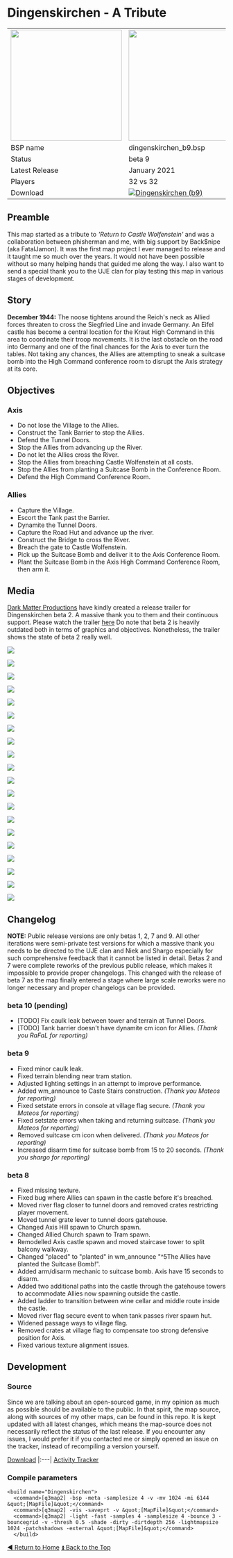 # Dingenskirchen - A Tribute

<table>
 <tr>
  <td><a href="https://raw.githubusercontent.com/realkemon/home/master/levelshots/dingenskirchen.png"><img src="https://raw.githubusercontent.com/realkemon/home/master/levelshots/dingenskirchen.png" width="256"/></a></td>
  <td><a href="https://raw.githubusercontent.com/realkemon/home/master/levelshots/dingenskirchen_cc.png"><img src="https://raw.githubusercontent.com/realkemon/home/master/levelshots/dingenskirchen_cc.png" width="256"/></a></td>
  <td rowspan="6"><b>Index:</b><br>
<a href="https://github.com/realkemon/home/blob/master/README.md">Home</a><br>
<ul>
 <li><a href="https://github.com/realkemon/home/blob/master/pages/dingenskirchen.md#preamble">Preamble</a></li>
 <li><a href="https://github.com/realkemon/home/blob/master/pages/dingenskirchen.md#story">Story</a></li>
 <li><a href="https://github.com/realkemon/home/blob/master/pages/dingenskirchen.md#objectives">Objectives</a></li>
 <li><a href="https://github.com/realkemon/home/blob/master/pages/dingenskirchen.md#media">Media</a></li>
 <li><a href="https://github.com/realkemon/home/blob/master/pages/dingenskirchen.md#changelog">Changelog</a></li>
 <ul>
  <li><a href="https://github.com/realkemon/home/blob/master/pages/dingenskirchen.md#beta-10-pending">beta 10 (pending)</a></li>
  <li><a href="https://github.com/realkemon/home/blob/master/pages/dingenskirchen.md#beta-9">beta 9</a></li>
  <li><a href="https://github.com/realkemon/home/blob/master/pages/dingenskirchen.md#beta-8">beta 8</a></li>
 </ul>
 <li><a href="https://github.com/realkemon/home/blob/master/pages/dingenskirchen.md#development">Development</a></li>
 <ul>
  <li><a href="https://github.com/realkemon/home/blob/master/pages/dingenskirchen.md#source">Source</a></li>
  <li><a href="https://github.com/realkemon/home/blob/master/pages/dingenskirchen.md#compile-parameters">Compile Parameters</a></li>
 </ul></td>
 </tr>
 <tr>
  <td>BSP name</td>
  <td>dingenskirchen_b9.bsp</td>
 </tr>
 <tr>
  <td>Status</td>
  <td>beta 9</td>
 </tr>
 <tr> 
  <td>Latest Release</td>
  <td>January 2021</td>
 </tr>
 <tr>
  <td>Players</td>
  <td>32 vs 32</td>
 </tr>
 <tr>
  <td>Download</td>
  <td><a href="https://www.moddb.com/games/wolfenstein-enemy-territory/addons/dingenskirchen-b9" title="Download Dingenskirchen (b9) - Mod DB" target="_blank"><img src="https://button.moddb.com/download/medium/207418.png" alt="Dingenskirchen (b9)" /></a></td>
 </tr>
</table>

## Preamble
This map started as a tribute to *'Return to Castle Wolfenstein'* and was a collaboration between phisherman and me, with big support by Back$nipe (aka FatalJamon). It was the first map project I ever managed to release and it taught me so much over the years. It would not have been possible without so many helping hands that guided me along the way. I also want to send a special thank you to the UJE clan for play testing this map in various stages of development.

## Story
**December 1944:**
The noose tightens around the Reich's neck as Allied forces threaten to cross the Siegfried Line and invade Germany. An Eifel castle has become a central location for the Kraut High Command in this area to coordinate their troop movements. It is the last obstacle on the road into Germany and one of the final chances for the Axis to ever turn the tables. Not taking any chances, the Allies are attempting to sneak a suitcase bomb into the High Command conference room to disrupt the Axis strategy at its core.

## Objectives

### Axis
* Do not lose the Village to the Allies.
* Construct the Tank Barrier to stop the Allies.
* Defend the Tunnel Doors.
* Stop the Allies from advancing up the River.
* Do not let the Allies cross the River.
* Stop the Allies from breaching Castle Wolfenstein at all costs.
* Stop the Allies from planting a Suitcase Bomb in the Conference Room.
* Defend the High Command Conference Room.

### Allies
* Capture the Village.
* Escort the Tank past the Barrier.
* Dynamite the Tunnel Doors.
* Capture the Road Hut and advance up the river.
* Construct the Bridge to cross the River.
* Breach the gate to Castle Wolfenstein.
* Pick up the Suitcase Bomb and deliver it to the Axis Conference Room.
* Plant the Suitcase Bomb in the Axis High Command Conference Room, then arm it.


## Media
[Dark Matter Productions](https://darkmatterpro.wixsite.com/site) have kindly created a release trailer for Dingenskirchen beta 2. A massive thank you to them and their continuous support. Please watch the trailer [here](https://www.youtube.com/watch?v=aHY8ya_RAzw) Do note that beta 2 is heavily outdated both in terms of graphics and objectives. Nonetheless, the trailer shows the state of beta 2 really well.

<a href="https://raw.githubusercontent.com/realkemon/home/master/levelshots/dingenskirchen/dingenskirchen1.png"><img src="https://raw.githubusercontent.com/realkemon/home/master/levelshots/dingenskirchen/dingenskirchen1.png"></a>

<a href="https://raw.githubusercontent.com/realkemon/home/master/levelshots/dingenskirchen/dingenskirchen2.png"><img src="https://raw.githubusercontent.com/realkemon/home/master/levelshots/dingenskirchen/dingenskirchen2.png"></a>

<a href="https://raw.githubusercontent.com/realkemon/home/master/levelshots/dingenskirchen/dingenskirchen3.png"><img src="https://raw.githubusercontent.com/realkemon/home/master/levelshots/dingenskirchen/dingenskirchen3.png"></a>

<a href="https://raw.githubusercontent.com/realkemon/home/master/levelshots/dingenskirchen/dingenskirchen4.png"><img src="https://raw.githubusercontent.com/realkemon/home/master/levelshots/dingenskirchen/dingenskirchen4.png"></a>

<a href="https://raw.githubusercontent.com/realkemon/home/master/levelshots/dingenskirchen/dingenskirchen5.png"><img src="https://raw.githubusercontent.com/realkemon/home/master/levelshots/dingenskirchen/dingenskirchen5.png"></a>

<a href="https://raw.githubusercontent.com/realkemon/home/master/levelshots/dingenskirchen/dingenskirchen6.png"><img src="https://raw.githubusercontent.com/realkemon/home/master/levelshots/dingenskirchen/dingenskirchen6.png"></a>

<a href="https://raw.githubusercontent.com/realkemon/home/master/levelshots/dingenskirchen/dingenskirchen7.png"><img src="https://raw.githubusercontent.com/realkemon/home/master/levelshots/dingenskirchen/dingenskirchen7.png"></a>

<a href="https://raw.githubusercontent.com/realkemon/home/master/levelshots/dingenskirchen/dingenskirchen8.png"><img src="https://raw.githubusercontent.com/realkemon/home/master/levelshots/dingenskirchen/dingenskirchen8.png"></a>

<a href="https://raw.githubusercontent.com/realkemon/home/master/levelshots/dingenskirchen/dingenskirchen9.png"><img src="https://raw.githubusercontent.com/realkemon/home/master/levelshots/dingenskirchen/dingenskirchen9.png"></a>

<a href="https://raw.githubusercontent.com/realkemon/home/master/levelshots/dingenskirchen/dingenskirchen10.png"><img src="https://raw.githubusercontent.com/realkemon/home/master/levelshots/dingenskirchen/dingenskirchen10.png"></a>

<a href="https://raw.githubusercontent.com/realkemon/home/master/levelshots/dingenskirchen/dingenskirchen11.png"><img src="https://raw.githubusercontent.com/realkemon/home/master/levelshots/dingenskirchen/dingenskirchen11.png"></a>

<a href="https://raw.githubusercontent.com/realkemon/home/master/levelshots/dingenskirchen/dingenskirchen12.png"><img src="https://raw.githubusercontent.com/realkemon/home/master/levelshots/dingenskirchen/dingenskirchen12.png"></a>

<a href="https://raw.githubusercontent.com/realkemon/home/master/levelshots/dingenskirchen/dingenskirchen13.png"><img src="https://raw.githubusercontent.com/realkemon/home/master/levelshots/dingenskirchen/dingenskirchen13.png"></a>

<a href="https://raw.githubusercontent.com/realkemon/home/master/levelshots/dingenskirchen/dingenskirchen14.png"><img src="https://raw.githubusercontent.com/realkemon/home/master/levelshots/dingenskirchen/dingenskirchen14.png"></a>

<a href="https://raw.githubusercontent.com/realkemon/home/master/levelshots/dingenskirchen/dingenskirchen15.png"><img src="https://raw.githubusercontent.com/realkemon/home/master/levelshots/dingenskirchen/dingenskirchen15.png"></a>

<a href="https://raw.githubusercontent.com/realkemon/home/master/levelshots/dingenskirchen/dingenskirchen16.png"><img src="https://raw.githubusercontent.com/realkemon/home/master/levelshots/dingenskirchen/dingenskirchen16.png"></a>

<a href="https://raw.githubusercontent.com/realkemon/home/master/levelshots/dingenskirchen/dingenskirchen17.png"><img src="https://raw.githubusercontent.com/realkemon/home/master/levelshots/dingenskirchen/dingenskirchen17.png"></a>

<a href="https://raw.githubusercontent.com/realkemon/home/master/levelshots/dingenskirchen/dingenskirchen18.png"><img src="https://raw.githubusercontent.com/realkemon/home/master/levelshots/dingenskirchen/dingenskirchen18.png"></a>

<a href="https://raw.githubusercontent.com/realkemon/home/master/levelshots/dingenskirchen/dingenskirchen19.png"><img src="https://raw.githubusercontent.com/realkemon/home/master/levelshots/dingenskirchen/dingenskirchen19.png"></a>

<a href="https://raw.githubusercontent.com/realkemon/home/master/levelshots/dingenskirchen/dingenskirchen20.png"><img src="https://raw.githubusercontent.com/realkemon/home/master/levelshots/dingenskirchen/dingenskirchen20.png"></a>

## Changelog
**NOTE:** Public release versions are only betas 1, 2, 7 and 9. All other iterations were semi-private test versions for which a massive thank you needs to be directed to the UJE clan and Niek and Shargo especially for such comprehensive feedback that it cannot be listed in detail. Betas 2 and 7 were complete reworks of the previous public release, which makes it impossible to provide proper changelogs. This changed with the release of beta 7 as the map finally entered a stage where large scale reworks were no longer necessary and proper changelogs can be provided.

### beta 10 (pending)

* [TODO] Fix caulk leak between tower and terrain at Tunnel Doors.
* [TODO] Tank barrier doesn't have dynamite cm icon for Allies. *(Thank you RaFaL for reporting)*

### beta 9

* Fixed minor caulk leak.
* Fixed terrain blending near tram station.
* Adjusted lighting settings in an attempt to improve performance.
* Added wm_announce to Caste Stairs construction. *(Thank you Mateos for reporting)*
* Fixed setstate errors in console at village flag secure. *(Thank you Mateos for reporting)*
* Fixed setstate errors when taking and returning suitcase. *(Thank you Mateos for reporting)*
* Removed suitcase cm icon when delivered. *(Thank you Mateos for reporting)*
* Increased disarm time for suitcase bomb from 15 to 20 seconds. *(Thank you shargo for reporting)*

### beta 8
* Fixed missing texture.
* Fixed bug where Allies can spawn in the castle before it's breached.
* Moved river flag closer to tunnel doors and removed crates restricting player movement.
* Moved tunnel grate lever to tunnel doors gatehouse.
* Changed Axis Hill spawn to Church spawn.
* Changed Allied Church spawn to Tram spawn.
* Remodelled Axis castle spawn and moved staircase tower to split balcony walkway.
* Changed "placed" to "planted" in wm_announce "^5The Allies have planted the Suitcase Bomb!".
* Added arm/disarm mechanic to suitcase bomb. Axis have 15 seconds to disarm.
* Added two additional paths into the castle through the gatehouse towers to accommodate Allies now spawning outside the castle.
* Added ladder to transition between wine cellar and middle route inside the castle.
* Moved river flag secure event to when tank passes river spawn hut.
* Widened passage ways to village flag.
* Removed crates at village flag to compensate too strong defensive position for Axis.
* Fixed various texture alignment issues.

## Development
 
### Source
Since we are talking about an open-sourced game, in my opinion as much as possible should be available to the public. In that spirit, the map source, along with sources of my other maps, can be found in this repo. It is kept updated with all latest changes, which means the map-source does not necessarily reflect the status of the last release. If you encounter any issues, I would prefer it if you contacted me or simply opened an issue on the tracker, instead of recompiling a version yourself.

[Download](https://github.com/realkemon/home/tree/master/maps)
|:---|
[Activity Tracker](https://github.com/realkemon/home/milestone/7)

### Compile parameters

```
<build name="Dingenskirchen">
  <command>[q3map2] -bsp -meta -samplesize 4 -v -mv 1024 -mi 6144 &quot;[MapFile]&quot;</command>
  <command>[q3map2] -vis -saveprt -v &quot;[MapFile]&quot;</command>
  <command>[q3map2] -light -fast -samples 4 -samplesize 4 -bounce 3 -bouncegrid -v -thresh 0.5 -shade -dirty -dirtdepth 256 -lightmapsize 1024 -patchshadows -external &quot;[MapFile]&quot;</command>
  </build>
```

[:arrow_backward: Return to Home](https://github.com/realkemon/home/blob/master/README.md) [:arrow_double_up: Back to the Top](https://github.com/realkemon/home/blob/master/pages/dingenskirchen.md)
